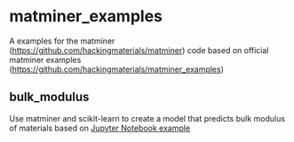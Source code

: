 # matminer_examples

A examples for the matminer (https://github.com/hackingmaterials/matminer) code 
based on official matminer examples (https://github.com/hackingmaterials/matminer_examples)

## bulk_modulus
Use matminer and scikit-learn to create a model that predicts bulk modulus of materials 
based on [Jupyter Notebook example](https://nbviewer.jupyter.org/github/hackingmaterials/matminer_examples/blob/main/matminer_examples/machine_learning-nb/bulk_modulus.ipynb)

